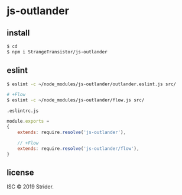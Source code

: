 # js-outlander
## install
```sh
$ cd
$ npm i StrangeTransistor/js-outlander
```

## eslint
```sh
$ eslint -c ~/node_modules/js-outlander/outlander.eslint.js src/

# +Flow
$ eslint -c ~/node_modules/js-outlander/flow.js src/
```

`.eslintrc.js`
```js
module.exports =
{
	extends: require.resolve('js-outlander'),

	// +Flow
	extends: require.resolve('js-outlander/flow'),
}
```

## license
ISC © 2019 Strider.
